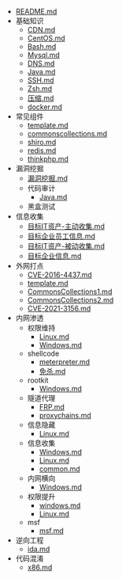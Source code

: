 - [README.md](./README.md)
- 基础知识
  - [CDN.md](./基础知识/CDN.md)
  - [CentOS.md](./基础知识/CentOS.md)
  - [Bash.md](./基础知识/Bash.md)
  - [Mysql.md](./基础知识/Mysql.md)
  - [DNS.md](./基础知识/DNS.md)
  - [Java.md](./基础知识/Java.md)
  - [SSH.md](./基础知识/SSH.md)
  - [Zsh.md](./基础知识/Zsh.md)
  - [压缩.md](./基础知识/压缩.md)
  - [docker.md](./基础知识/docker.md)
- 常见组件
  - [template.md](./常见组件/template.md)
  - [commonscollections.md](./常见组件/commonscollections.md)
  - [shiro.md](./常见组件/shiro.md)
  - [redis.md](./常见组件/redis.md)
  - [thinkphp.md](./常见组件/thinkphp.md)
- 漏洞挖掘
  - [漏洞挖掘.md](./漏洞挖掘/漏洞挖掘.md)
  - 代码审计
    - [Java.md](./漏洞挖掘/代码审计/Java.md)
  - 黑盒测试
- 信息收集
  - [目标IT资产-主动收集.md](./信息收集/目标IT资产-主动收集.md)
  - [目标企业员工信息.md](./信息收集/目标企业员工信息.md)
  - [目标IT资产-被动收集.md](./信息收集/目标IT资产-被动收集.md)
  - [目标企业信息.md](./信息收集/目标企业信息.md)
- 外网打点
  - [CVE-2016-4437.md](./外网打点/CVE-2016-4437.md)
  - [template.md](./外网打点/template.md)
  - [CommonsCollections1.md](./外网打点/CommonsCollections1.md)
  - [CommonsCollections2.md](./外网打点/CommonsCollections2.md)
  - [CVE-2021-3156.md](./外网打点/CVE-2021-3156.md)
- 内网渗透
  - 权限维持
    - [Linux.md](./内网渗透/权限维持/Linux.md)
    - [Windows.md](./内网渗透/权限维持/Windows.md)
  - shellcode
    - [meterpreter.md](./内网渗透/shellcode/meterpreter.md)
    - [免杀.md](./内网渗透/shellcode/免杀.md)
  - rootkit
    - [Windows.md](./内网渗透/rootkit/Windows.md)
  - 隧道代理
    - [FRP.md](./内网渗透/隧道代理/FRP.md)
    - [proxychains.md](./内网渗透/隧道代理/proxychains.md)
  - 信息隐藏
    - [Linux.md](./内网渗透/信息隐藏/Linux.md)
  - 信息收集
    - [Windows.md](./内网渗透/信息收集/Windows.md)
    - [Linux.md](./内网渗透/信息收集/Linux.md)
    - [common.md](./内网渗透/信息收集/common.md)
  - 内网横向
    - [Windows.md](./内网渗透/内网横向/Windows.md)
  - 权限提升
    - [windows.md](./内网渗透/权限提升/windows.md)
    - [Linux.md](./内网渗透/权限提升/Linux.md)
  - msf
    - [msf.md](./内网渗透/msf/msf.md)
- 逆向工程
  - [ida.md](./逆向工程/ida.md)
- 代码混淆
  - [x86.md](./代码混淆/x86.md)
